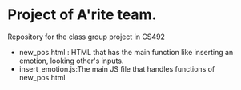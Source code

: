 # Project of A'rite team. 
Repository for the class group project in CS492

- new_pos.html : HTML that has the main function like inserting an emotion, looking other's inputs.
- insert_emotion.js:The main JS file that handles functions of new_pos.html




